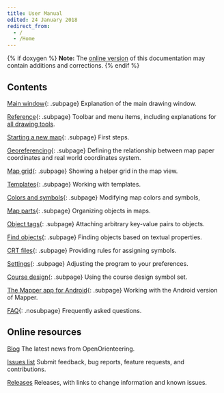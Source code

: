 ```yaml
---
title: User Manual
edited: 24 January 2018
redirect_from:
  - /
  - /Home
---
```


{% if doxygen %}
**Note:** The [online version](http://www.openorienteering.org/mapper-manual/) of this documentation may contain additions and corrections.
{% endif %}

## Contents

[Main window](main_window.md){: .subpage}
Explanation of the main drawing window.

[Reference](reference.md){: .subpage}
Toolbar and menu items, including explanations for [all drawing tools](toolbars.md#drawing-toolbar).

[Starting a new map](new_map.md){: .subpage}
First steps.

[Georeferencing](georeferencing.md){: .subpage}
Defining the relationship between map paper coordinates and real world coordinates system.

[Map grid](grid.md){: .subpage}
Showing a helper grid in the map view.

[Templates](templates-index.md){: .subpage}
Working with templates.

[Colors and symbols](colors_symbols.md){: .subpage}
Modifying map colors and symbols,

[Map parts](map_parts.md){: .subpage}
Organizing objects in maps.

[Object tags](object_tags.md){: .subpage}
Attaching arbitrary key-value pairs to objects.

[Find objects](find_objects.md){: .subpage}
Finding objects based on textual properties.

[CRT files](crt_files.md){: .subpage}
Providing rules for assigning symbols.

[Settings](settings.md){: .subpage}
Adjusting the program to your preferences.

[Course design](course_design.md){: .subpage}
Using the course design symbol set.

[The Mapper app for Android](android-index.md){: .subpage}
Working with the Android version of Mapper.

[FAQ](faq.md){: .nosubpage}
Frequently asked questions.


## Online resources

[Blog](http://www.openorienteering.org/)
The latest news from OpenOrienteering.

[Issues list](https://github.com/OpenOrienteering/mapper/issues)
Submit feedback, bug reports, feature requests, and contributions.

[Releases](https://github.com/OpenOrienteering/mapper/releases)
Releases, with links to change information and known issues.

